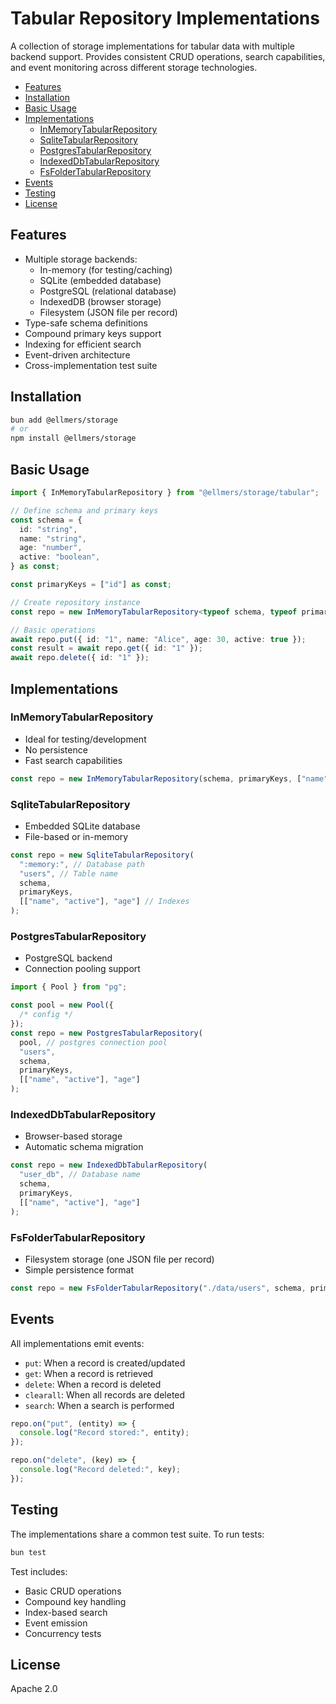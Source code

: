 # Tabular Repository Implementations

A collection of storage implementations for tabular data with multiple backend support. Provides consistent CRUD operations, search capabilities, and event monitoring across different storage technologies.

- [Features](#features)
- [Installation](#installation)
- [Basic Usage](#basic-usage)
- [Implementations](#implementations)
  - [InMemoryTabularRepository](#inmemorytabularrepository)
  - [SqliteTabularRepository](#sqlitetabularrepository)
  - [PostgresTabularRepository](#postgrestabularrepository)
  - [IndexedDbTabularRepository](#indexeddbtabularrepository)
  - [FsFolderTabularRepository](#fsfoldertabularrepository)
- [Events](#events)
- [Testing](#testing)
- [License](#license)

## Features

- Multiple storage backends:
  - In-memory (for testing/caching)
  - SQLite (embedded database)
  - PostgreSQL (relational database)
  - IndexedDB (browser storage)
  - Filesystem (JSON file per record)
- Type-safe schema definitions
- Compound primary keys support
- Indexing for efficient search
- Event-driven architecture
- Cross-implementation test suite

## Installation

```bash
bun add @ellmers/storage
# or
npm install @ellmers/storage
```

## Basic Usage

```typescript
import { InMemoryTabularRepository } from "@ellmers/storage/tabular";

// Define schema and primary keys
const schema = {
  id: "string",
  name: "string",
  age: "number",
  active: "boolean",
} as const;

const primaryKeys = ["id"] as const;

// Create repository instance
const repo = new InMemoryTabularRepository<typeof schema, typeof primaryKeys>(schema, primaryKeys);

// Basic operations
await repo.put({ id: "1", name: "Alice", age: 30, active: true });
const result = await repo.get({ id: "1" });
await repo.delete({ id: "1" });
```

## Implementations

### InMemoryTabularRepository

- Ideal for testing/development
- No persistence
- Fast search capabilities

```typescript
const repo = new InMemoryTabularRepository(schema, primaryKeys, ["name", "active"]);
```

### SqliteTabularRepository

- Embedded SQLite database
- File-based or in-memory

```typescript
const repo = new SqliteTabularRepository(
  ":memory:", // Database path
  "users", // Table name
  schema,
  primaryKeys,
  [["name", "active"], "age"] // Indexes
);
```

### PostgresTabularRepository

- PostgreSQL backend
- Connection pooling support

```typescript
import { Pool } from "pg";

const pool = new Pool({
  /* config */
});
const repo = new PostgresTabularRepository(
  pool, // postgres connection pool
  "users",
  schema,
  primaryKeys,
  [["name", "active"], "age"]
);
```

### IndexedDbTabularRepository

- Browser-based storage
- Automatic schema migration

```typescript
const repo = new IndexedDbTabularRepository(
  "user_db", // Database name
  schema,
  primaryKeys,
  [["name", "active"], "age"]
);
```

### FsFolderTabularRepository

- Filesystem storage (one JSON file per record)
- Simple persistence format

```typescript
const repo = new FsFolderTabularRepository("./data/users", schema, primaryKeys);
```

## Events

All implementations emit events:

- `put`: When a record is created/updated
- `get`: When a record is retrieved
- `delete`: When a record is deleted
- `clearall`: When all records are deleted
- `search`: When a search is performed

```typescript
repo.on("put", (entity) => {
  console.log("Record stored:", entity);
});

repo.on("delete", (key) => {
  console.log("Record deleted:", key);
});
```

## Testing

The implementations share a common test suite. To run tests:

```bash
bun test
```

Test includes:

- Basic CRUD operations
- Compound key handling
- Index-based search
- Event emission
- Concurrency tests

## License

Apache 2.0
